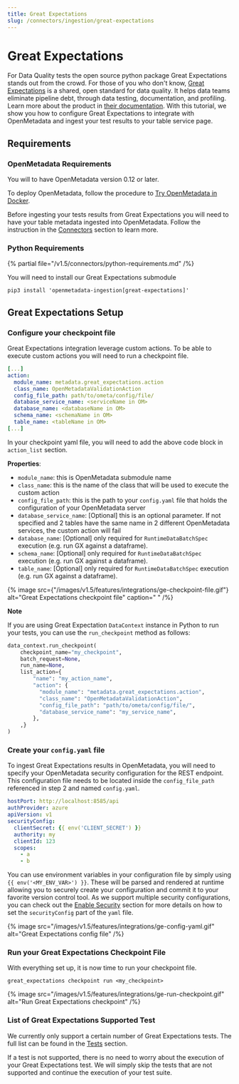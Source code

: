 ```yaml
---
title: Great Expectations
slug: /connectors/ingestion/great-expectations
---
```


# Great Expectations 
For Data Quality tests the open source python package Great Expectations stands out from the crowd. For those of you who don't know, [Great Expectations](https://greatexpectations.io/) is a shared, open standard for data quality. It helps data teams eliminate pipeline debt, through data testing, documentation, and profiling. Learn more about the product in [their documentation](https://docs.greatexpectations.io/docs/).  With this tutorial, we show you how to configure Great Expectations to integrate with OpenMetadata and ingest your test results to your table service page.

## Requirements

### OpenMetadata Requirements
You will to have OpenMetadata version 0.12 or later.

To deploy OpenMetadata, follow the procedure to [Try OpenMetadata in Docker](/quick-start/local-docker-deployment).

Before ingesting your tests results from Great Expectations you will need to have your table metadata ingested into OpenMetadata. Follow the instruction in the [Connectors](/connectors) section to learn more.

### Python Requirements

{% partial file="/v1.5/connectors/python-requirements.md" /%}

You will need to install our Great Expectations submodule

```shell
pip3 install 'openmetadata-ingestion[great-expectations]'
```

## Great Expectations Setup
### Configure your checkpoint file
Great Expectations integration leverage custom actions. To be able to execute custom actions you will need to run a checkpoint file.

```yaml
[...]
action:
  module_name: metadata.great_expectations.action
  class_name: OpenMetadataValidationAction
  config_file_path: path/to/ometa/config/file/
  database_service_name: <serviceName in OM>
  database_name: <databaseName in OM> 
  schema_name: <schemaName in OM>
  table_name: <tableName in OM> 
[...]
```

In your checkpoint yaml file, you will need to add the above code block in `action_list` section.

**Properties**:

- `module_name`: this is OpenMetadata  submodule name
- `class_name`: this is the name of the class that will be used to execute the custom action
- `config_file_path`: this is the path to your `config.yaml` file that holds the configuration of your OpenMetadata server
- `database_service_name`: [Optional] this is an optional parameter. If not specified and 2 tables have the same name in 2 different OpenMetadata services, the custom action will fail
- `database_name`: [Optional] only required for `RuntimeDataBatchSpec` execution (e.g. run GX against a dataframe). 
- `schema_name`: [Optional] only required for `RuntimeDataBatchSpec` execution (e.g. run GX against a dataframe). 
- `table_name`: [Optional] only required for `RuntimeDataBatchSpec` execution (e.g. run GX against a dataframe). 

{% image
src={"/images/v1.5/features/integrations/ge-checkpoint-file.gif"}
alt="Great Expectations checkpoint file"
caption=" "
 /%}

**Note**

If you are using Great Expectation `DataContext` instance in Python to run your tests, you can use the `run_checkpoint` method as follows:

```python
data_context.run_checkpoint(
    checkpoint_name="my_checkpoint",
    batch_request=None,
    run_name=None,
    list_action={
        "name": "my_action_name",
        "action": {
          "module_name": "metadata.great_expectations.action",
          "class_name": "OpenMetadataValidationAction",
          "config_file_path": "path/to/ometa/config/file/",
          "database_service_name": "my_service_name",
        },
    ,}
)
```

### Create your `config.yaml` file
To ingest Great Expectations results in OpenMetadata, you will need to specify your OpenMetadata security configuration for the REST endpoint. This configuration file needs to be located inside the `config_file_path` referenced in step 2 and named `config.yaml`.

```yaml
hostPort: http://localhost:8585/api
authProvider: azure
apiVersion: v1
securityConfig:
  clientSecret: {{ env('CLIENT_SECRET') }}
  authority: my
  clientId: 123
  scopes:
    - a
    - b
```

You can use environment variables in your configuration file by simply using `{{ env('<MY_ENV_VAR>') }}`. These will be parsed and rendered at runtime allowing you to securely create your configuration and commit it to your favorite version control tool. As we support multiple security configurations, you can check out the [Enable Security](/deployment/security) section for more details on how to set the `securityConfig` part of the `yaml` file.

{% image
src="/images/v1.5/features/integrations/ge-config-yaml.gif"
alt="Great Expectations config file"
 /%}

### Run your Great Expectations Checkpoint File
With everything set up, it is now time to run your checkpoint file.

```shell
great_expectations checkpoint run <my_checkpoint>
```

{% image
src="/images/v1.5/features/integrations/ge-run-checkpoint.gif"
alt="Run Great Expectations checkpoint"
 /%}

### List of Great Expectations Supported Test
We currently only support a certain number of Great Expectations tests. The full list can be found in the [Tests](/how-to-guides/data-quality-observability/quality/tests) section.

If a test is not supported, there is no need to worry about the execution of your Great Expectations test. We will simply skip the tests that are not supported and continue the execution of your test suite.